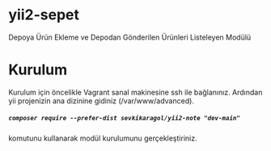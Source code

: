 # yii2-sepet
Depoya Ürün Ekleme ve Depodan Gönderilen Ürünleri Listeleyen Modülü

# Kurulum
Kurulum için öncelikle Vagrant sanal makinesine ssh ile bağlanınız. Ardından yii projenizin ana dizinine gidiniz (/var/www/advanced).
##### `composer require --prefer-dist sevkikaragol/yii2-note "dev-main"` <br>
komutunu kullanarak modül kurulumunu gerçekleştiriniz.
